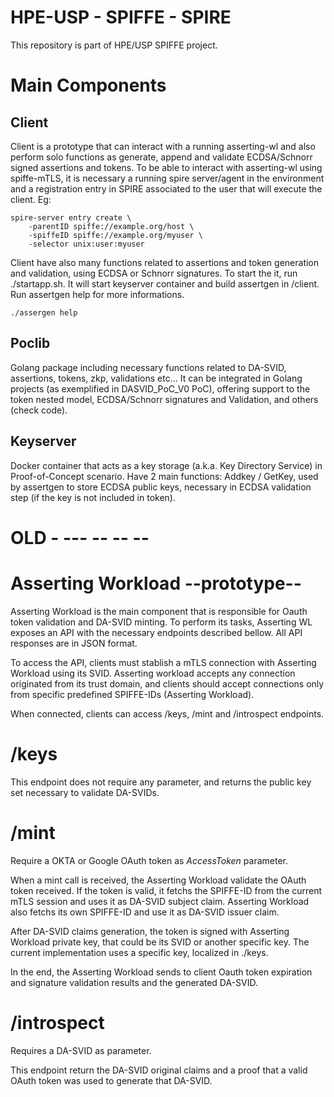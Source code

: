 # HPE-USP - SPIFFE - SPIRE 
This repository is part of HPE/USP SPIFFE project. 

# Main Components
## Client
Client is a prototype that can interact with a running asserting-wl and also perform solo functions as generate, append and validate ECDSA/Schnorr signed assertions and tokens. To be able to interact with asserting-wl using spiffe-mTLS, it is necessary a running spire server/agent in the environment and a registration entry in SPIRE associated to the user that will execute the client. Eg:

```
spire-server entry create \
    -parentID spiffe://example.org/host \
    -spiffeID spiffe://example.org/myuser \
    -selector unix:user:myuser
```

Client have also many functions related to assertions and token generation and validation, using ECDSA or Schnorr signatures. To start the it, run ./startapp.sh. It will start keyserver container and build assertgen in /client. Run assertgen help for more informations.

```
./assergen help
```

## Poclib
Golang package including necessary functions related to DA-SVID, assertions, tokens, zkp, validations etc...  It can be integrated in Golang projects (as exemplified in DASVID_PoC_V0 PoC), offering support to the token nested model, ECDSA/Schnorr signatures and Validation, and others (check code).

## Keyserver
Docker container that acts as a key storage (a.k.a. Key Directory Service) in Proof-of-Concept scenario. Have 2 main functions: Addkey / GetKey, used by assertgen to store ECDSA public keys, necessary in ECDSA validation step (if the key is not included in token).

# OLD - --- -- -- --
# Asserting Workload --prototype--  
Asserting Workload is the main component that is responsible for Oauth token validation and DA-SVID minting. To perform its tasks, Asserting WL exposes an API with the necessary endpoints described bellow. All API responses are in JSON format.

To access the API, clients must stablish a mTLS connection with Asserting Workload using its SVID. Asserting workload accepts any connection originated from its trust domain, and clients should accept connections only from specific predefined SPIFFE-IDs (Asserting Workload).  

When connected, clients can access /keys, /mint and /introspect endpoints.

# /keys
This endpoint does not require any parameter, and returns the public key set necessary to validate DA-SVIDs.

# /mint
Require a OKTA or Google OAuth token as _AccessToken_ parameter. 

When a mint call is received, the Asserting Workload validate the OAuth token received. If the token is valid, it fetchs the SPIFFE-ID from the current mTLS session and uses it as DA-SVID subject claim. Asserting Workload also fetchs its own SPIFFE-ID and use it as DA-SVID issuer claim.  

After DA-SVID claims generation, the token is signed with Asserting Workload private key, that could be its SVID or another specific key. The current implementation uses a specific key, localized in ./keys.  

In the end, the Asserting Workload sends to client Oauth token expiration and signature validation results and the generated DA-SVID.

# /introspect
Requires a DA-SVID as parameter.  

This endpoint return the DA-SVID original claims and a proof that a valid OAuth token was used to generate that DA-SVID.
